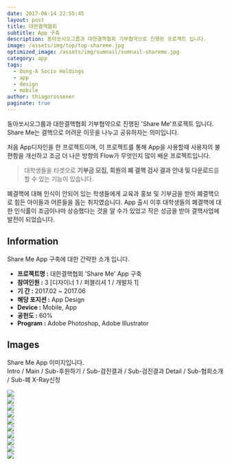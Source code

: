```yaml
---
date: 2017-06-14 22:55:45
layout: post
title: 대한결핵협회
subtitle: App 구축
description: 동아쏘시오그룹과 대한결핵협회 기부협약으로 진행된 프로젝트 입니다.
image: /assets/img/top/top-shareme.jpg
optimized_image: /assets/img/sumnail/sumnail-shareme.jpg
category: app
tags:
  - Dong-A Socio Holdings
  - app
  - design
  - mobile
author: thiagorossener
paginate: true
---
```


<link rel="stylesheet" href="/assets/css/slick.css">
<link rel="stylesheet" href="/assets/css/slick-theme.css">



동아쏘시오그룹과 대한결핵협회 기부협약으로 진행된 'Share Me'프로젝트 입니다.
Share Me는 결핵으로 어려운 이웃을 나누고 공유하자는 의미입니다.

처음 App디자인을 한 프로젝트이며, 이 프로젝트를 통해 App을 사용할때 사용자의 불편함을 개선하고 조금 더 나은 방향의 Flow가 무엇인지 많이 배운 프로젝트입니다.



> 대학생들을 타겟으로 **기부금 모집, 회원의 폐 결핵 검사 결과 안내 및 다운로드**를 할 수 있는 기능이 있습니다.


폐결핵에 대해 인식이 안되어 있는 학생들에게 교육과 홍보 및 기부금을 받아 폐결핵으로 힘든 아이들과 어른들을 돕는 취지였습니다.
App 출시 이후 대학생들의 폐결핵에 대한 인식률이 조금이나마 상승했다는 것을 알 수가 있었고 작은 성금을 받아 결핵사업에 발전이 되었습니다.


<!--page-->

## Information

Share Me App 구축에 대한 간략한 소개 입니다.

- **프로젝트명 :** 대한결핵협회 'Share Me' App 구축
- **참여인원 :** 3 [디자이너 1 / 퍼블리셔 1 / 개발자 1]
- **기 간 :** 2017.02 ~ 2017.06  
- **해당 포지션 :** App Design 
- **Device :** Mobile, App
- **공헌도 :** 60%
- **Program :** Adobe Photoshop, Adobe Illustrator


<!--page-->

## Images

Share Me App 이미지입니다.<br>
Intro / Main / Sub-후원하기 / Sub-검진결과 / Sub-검진결과 Detail / Sub-협회소개 / Sub-폐 X-Ray신청

<section class="quotes">
  <div class="bubble">
    <img src="/assets/img/slide/shareme01.jpg" />
  </div>
  <div class="bubble">
    <img src="/assets/img/slide/shareme02.jpg" /> 
  </div>
  <div class="bubble">
    <img src="/assets/img/slide/shareme03.jpg" /> 
  </div>
  <div class="bubble">
    <img src="/assets/img/slide/shareme04.jpg" /> 
  </div>
  <div class="bubble">
    <img src="/assets/img/slide/shareme05.jpg" /> 
  </div>
    <div class="bubble">
    <img src="/assets/img/slide/shareme06.jpg" /> 
  </div>
    <div class="bubble">
    <img src="/assets/img/slide/shareme07.jpg" /> 
  </div>
  </div>
    <div class="bubble">
    <img src="/assets/img/slide/shareme08.jpg" /> 
  </div>
  </div>
    <div class="bubble">
    <img src="/assets/img/slide/shareme09.jpg" /> 
  </div>
  </div>
    <div class="bubble">
    <img src="/assets/img/slide/shareme10.jpg" /> 
  </div>
</section>


<p></p>
<p></p>

<!--page-->



<script type="text/javascript" src="https://cdnjs.cloudflare.com/ajax/libs/jquery/2.1.3/jquery.min.js"></script>
<script type="text/javascript" src="https://cdn.jsdelivr.net/jquery.slick/1.5.0/slick.min.js"></script>

<script>
	$('.quotes').slick({
  dots: true,
  infinite: true,
  autoplay: false,
  autoplaySpeed: 6000,
  speed: 800,
  slidesToShow: 1,
  adaptiveHeight: true
});
$( document ).ready(function() {
$('.no-fouc').removeClass('no-fouc');
});
</script>









